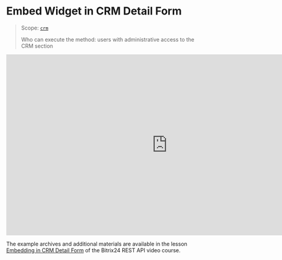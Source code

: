 # Embed Widget in CRM Detail Form

> Scope: [`crm`](../../../api-reference/scopes/permissions.md)
>
> Who can execute the method: users with administrative access to the CRM section

<iframe src="https://vk.com/video_ext.php?oid=-211967493&id=456239880&hd=2" width="853" height="480" allow="autoplay; encrypted-media; fullscreen; picture-in-picture;" frameborder="0" allowfullscreen></iframe>

The example archives and additional materials are available in the lesson [Embedding in CRM Detail Form](https://dev.bitrix24.com/learning/course/index.php?COURSE_ID=266&LESSON_ID=25544) of the Bitrix24 REST API video course.